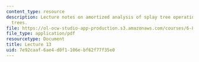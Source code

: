 ```yaml
---
content_type: resource
description: Lecture notes on amortized analysis of splay tree operations and dynamics
  trees.
file: https://ol-ocw-studio-app-production.s3.amazonaws.com/courses/6-854j-advanced-algorithms-fall-2008/7e92caaf6ae4d0f1106ebf62f77f35e0_lect10_29.pdf
file_type: application/pdf
resourcetype: Document
title: Lecture 13
uid: 7e92caaf-6ae4-d0f1-106e-bf62f77f35e0
---
```


